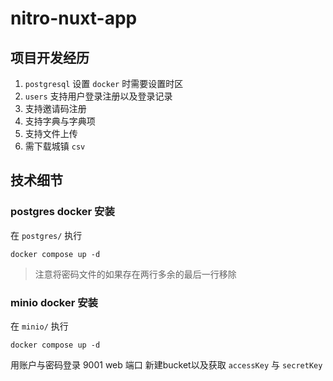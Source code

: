 # nitro-nuxt-app

## 项目开发经历

1. `postgresql` 设置 `docker` 时需要设置时区
2. `users` 支持用户登录注册以及登录记录
3. 支持邀请码注册
4. 支持字典与字典项
5. 支持文件上传
6. 需下载城镇 `csv`

## 技术细节

### postgres docker 安装

在 `postgres/` 执行

```
docker compose up -d
```

> 注意将密码文件的如果存在两行多余的最后一行移除

### minio docker 安装

在 `minio/` 执行

```
docker compose up -d
```

用账户与密码登录 9001 web 端口
新建bucket以及获取 `accessKey` 与 `secretKey`
